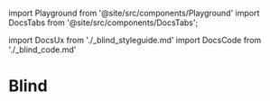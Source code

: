 import Playground from '@site/src/components/Playground'
import DocsTabs from '@site/src/components/DocsTabs';

import DocsUx from './\_blind_styleguide.md'
import DocsCode from './\_blind_code.md'

# Blind

<DocsTabs styleguide={DocsUx} code={DocsCode} />
